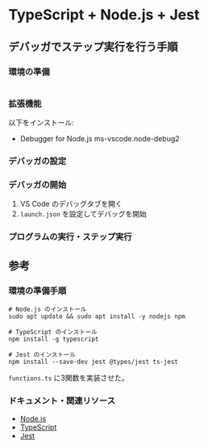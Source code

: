 # TypeScript + Node.js + Jest

## デバッガでステップ実行を行う手順

### 環境の準備

```shell
```

### 拡張機能

以下をインストール:

- Debugger for Node.js ms-vscode.node-debug2

### デバッガの設定

### デバッガの開始

1. VS Code のデバッグタブを開く
2. `launch.json` を設定してデバッグを開始

### プログラムの実行・ステップ実行

## 参考

### 環境の準備手順

```shell
# Node.js のインストール
sudo apt update && sudo apt install -y nodejs npm

# TypeScript のインストール
npm install -g typescript

# Jest のインストール
npm install --save-dev jest @types/jest ts-jest
```

`functions.ts` に3関数を実装させた。

### ドキュメント・関連リソース

- [Node.js](https://nodejs.org/)
- [TypeScript](https://www.typescriptlang.org/)
- [Jest](https://jestjs.io/)